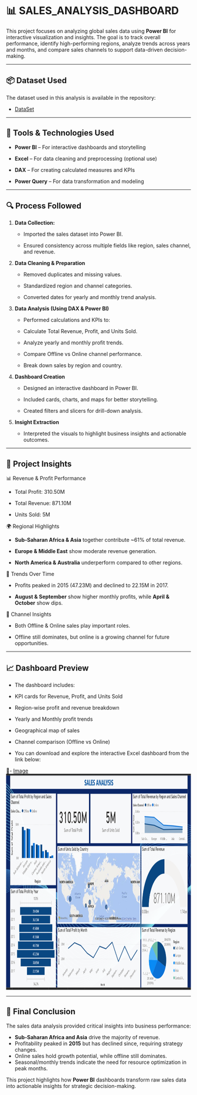 # 📊 SALES_ANALYSIS_DASHBOARD

This project focuses on analyzing global sales data using **Power BI** for interactive visualization and insights. The goal is to track overall performance, identify high-performing regions, analyze trends across years and months, and compare sales channels to support data-driven decision-making.

---

## 📦 Dataset Used
The dataset used in this analysis is available in the repository:
- <a href="https://github.com/Aasthaa1229/Data-Analysis-Dashboard/blob/main/dashboard%20f.xlsx">DataSet</a>

---

## 🧰 Tools & Technologies Used

- **Power BI** – For interactive dashboards and storytelling

- **Excel** – For data cleaning and preprocessing (optional use)

- **DAX** – For creating calculated measures and KPIs

- **Power Query** – For data transformation and modeling
---
## 🔍 Process Followed
1. **Data Collection:**
    - Imported the sales dataset into Power BI.

    - Ensured consistency across multiple fields like region, sales channel, and revenue.

2. **Data Cleaning & Preparation**

    - Removed duplicates and missing values.

    - Standardized region and channel categories.

    - Converted dates for yearly and monthly trend analysis.

3. **Data Analysis (Using DAX & Power BI)**

    - Performed calculations and KPIs to:

    - Calculate Total Revenue, Profit, and Units Sold.

    - Analyze yearly and monthly profit trends.

    - Compare Offline vs Online channel performance.

    - Break down sales by region and country.

4. **Dashboard Creation**

    - Designed an interactive dashboard in Power BI.

    - Included cards, charts, and maps for better storytelling.

    - Created filters and slicers for drill-down analysis.

5. **Insight Extraction**

    - Interpreted the visuals to highlight business insights and actionable outcomes.
---

## 🧠 Project Insights
📊 Revenue & Profit Performance

  - Total Profit: 310.50M

  - Total Revenue: 871.10M

  - Units Sold: 5M

🌍 Regional Highlights

  - **Sub-Saharan Africa & Asia** together contribute ~61% of total revenue.

  - **Europe & Middle East** show moderate revenue generation.

  - **North America & Australia** underperform compared to other regions.

📅 Trends Over Time

  - Profits peaked in 2015 (47.23M) and declined to 22.15M in 2017.

  - **August & September** show higher monthly profits, while **April & October** show dips.

🛒 Channel Insights

  - Both Offline & Online sales play important roles.

  - Offline still dominates, but online is a growing channel for future opportunities.
---
## 📈 Dashboard Preview

  - The dashboard includes:

  - KPI cards for Revenue, Profit, and Units Sold

  - Region-wise profit and revenue breakdown

  - Yearly and Monthly profit trends

  - Geographical map of sales

  - Channel comparison (Offline vs Online)

  - You can download and explore the interactive Excel dashboard from the link below:

🔗- <a href=https://github.com/Pranjal12-29/SALES_ANALYSIS_DASHBOARD/blob/main/Dashboard.png>Image</a>
<img width="1035" height="589" alt="picture" src="https://github.com/Pranjal12-29/SALES_ANALYSIS_DASHBOARD/blob/main/Dashboard.png" />

---
## 🧾 Final Conclusion

 The sales data analysis provided critical insights into business performance:

  - **Sub-Saharan Africa and Asia** drive the majority of revenue.
  - Profitability peaked in **2015** but has declined since, requiring strategy changes.
  - Online sales hold growth potential, while offline still dominates.
  - Seasonal/monthly trends indicate the need for resource optimization in peak months.

This project highlights how **Power BI** dashboards transform raw sales data into actionable insights for strategic decision-making.
